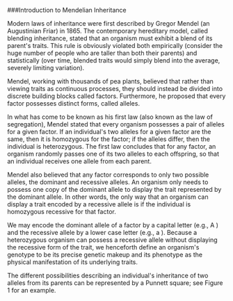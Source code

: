 ###Introduction to Mendelian Inheritance

Modern laws of inheritance were first described by Gregor Mendel (an Augustinian Friar) in 1865. The contemporary hereditary model, called blending inheritance, stated that an organism must exhibit a blend of its parent's traits. This rule is obviously violated both empirically (consider the huge number of people who are taller than both their parents) and statistically (over time, blended traits would simply blend into the average, severely limiting variation).

Mendel, working with thousands of pea plants, believed that rather than viewing traits as continuous processes, they should instead be divided into discrete building blocks called factors. Furthermore, he proposed that every factor possesses distinct forms, called alleles.

In what has come to be known as his first law (also known as the law of segregation), Mendel stated that every organism possesses a pair of alleles for a given factor. If an individual's two alleles for a given factor are the same, then it is homozygous for the factor; if the alleles differ, then the individual is heterozygous. The first law concludes that for any factor, an organism randomly passes one of its two alleles to each offspring, so that an individual receives one allele from each parent.

Mendel also believed that any factor corresponds to only two possible alleles, the dominant and recessive alleles. An organism only needs to possess one copy of the dominant allele to display the trait represented by the dominant allele. In other words, the only way that an organism can display a trait encoded by a recessive allele is if the individual is homozygous recessive for that factor.

We may encode the dominant allele of a factor by a capital letter (e.g., A
) and the recessive allele by a lower case letter (e.g., a
). Because a heterozygous organism can possess a recessive allele without displaying the recessive form of the trait, we henceforth define an organism's genotype to be its precise genetic makeup and its phenotype as the physical manifestation of its underlying traits.

The different possibilities describing an individual's inheritance of two alleles from its parents can be represented by a Punnett square; see Figure 1 for an example.